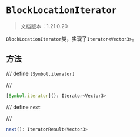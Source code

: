 # `BlockLocationIterator`

> 文档版本：1.21.0.20

`BlockLocationIterator`类，实现了`Iterator<Vector3>`。

## 方法

/// define
`[Symbol.iterator]`


///

```js
[Symbol.iterator](): Iterator<Vector3>
```


/// define
`next`


///

```js
next(): IteratorResult<Vector3>
```

